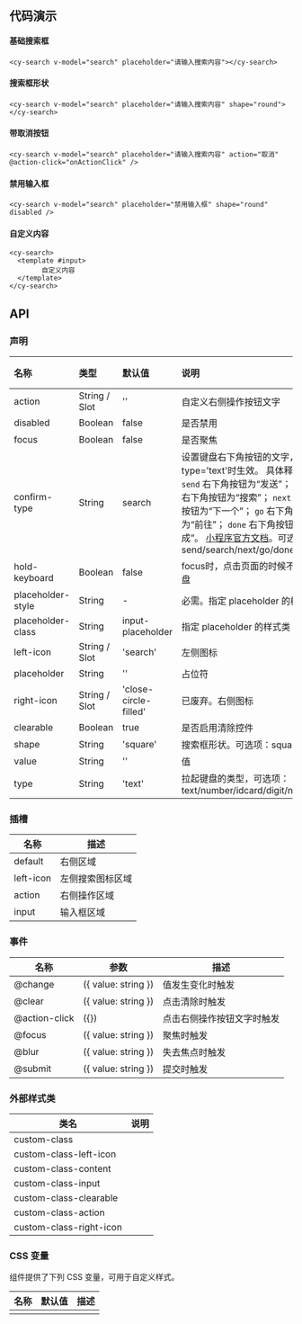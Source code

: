 ## 代码演示

#### 基础搜索框

```vue
<cy-search v-model="search" placeholder="请输入搜索内容"></cy-search>
```

#### 搜索框形状

```vue
<cy-search v-model="search" placeholder="请输入搜索内容" shape="round"></cy-search>
```

#### 带取消按钮

```vue
<cy-search v-model="search" placeholder="请输入搜索内容" action="取消" @action-click="onActionClick" />
```

#### 禁用输入框

```vue
<cy-search v-model="search" placeholder="禁用输入框" shape="round" disabled />
```

#### 自定义内容

```vue
<cy-search>
  <template #input>
		自定义内容
  </template>
</cy-search>
```



## API

### 声明

| 名称              | 类型          | 默认值                | 说明                                                         | 必传 |
| :---------------- | :------------ | :-------------------- | :----------------------------------------------------------- | :--- |
| action            | String / Slot | ''                    | 自定义右侧操作按钮文字                                       | N    |
| disabled          | Boolean       | false                 | 是否禁用                                                     | N    |
| focus             | Boolean       | false                 | 是否聚焦                                                     | N    |
| confirm-type      | String        | search                | 设置键盘右下角按钮的文字，仅在type='text'时生效。 具体释义： `send` 右下角按钮为“发送”； `search` 右下角按钮为“搜索”； `next` 右下角按钮为“下一个”； `go` 右下角按钮为“前往”； `done` 右下角按钮为“完成”。 [小程序官方文档](https://developers.weixin.qq.com/miniprogram/dev/component/input.html)。可选项：send/search/next/go/done | N    |
| hold-keyboard     | Boolean       | false                 | focus时，点击页面的时候不收起键盘                            | N    |
| placeholder-style | String        | -                     | 必需。指定 placeholder 的样式                                | Y    |
| placeholder-class | String        | input-placeholder     | 指定 placeholder 的样式类                                    | N    |
| left-icon         | String / Slot | 'search'              | 左侧图标                                                     | N    |
| placeholder       | String        | ''                    | 占位符                                                       | N    |
| right-icon        | String / Slot | 'close-circle-filled' | 已废弃。右侧图标                                             | N    |
| clearable         | Boolean       | true                  | 是否启用清除控件                                             | N    |
| shape             | String        | 'square'              | 搜索框形状。可选项：square/round                             | N    |
| value             | String        | ''                    | 值                                                           | N    |
| type              | String        | 'text'                | 拉起键盘的类型，可选项：text/number/idcard/digit/nickname    | N    |

### 插槽

| 名称      | 描述             |
| --------- | ---------------- |
| default   | 右侧区域         |
| left-icon | 左侧搜索图标区域 |
| action    | 右侧操作区域     |
| input     | 输入框区域       |

### 事件

| 名称          | 参数                | 描述                       |
| ------------- | ------------------- | -------------------------- |
| @change       | ({ value: string }) | 值发生变化时触发           |
| @clear        | ({ value: string }) | 点击清除时触发             |
| @action-click | ({})                | 点击右侧操作按钮文字时触发 |
| @focus        | ({ value: string }) | 聚焦时触发                 |
| @blur         | ({ value: string }) | 失去焦点时触发             |
| @submit       | ({ value: string }) | 提交时触发                 |

### 外部样式类

| 类名                    | 说明 |
| ----------------------- | ---- |
| custom-class            |      |
| custom-class-left-icon  |      |
| custom-class-content    |      |
| custom-class-input      |      |
| custom-class-clearable  |      |
| custom-class-action     |      |
| custom-class-right-icon |      |

### CSS 变量

组件提供了下列 CSS 变量，可用于自定义样式。

| 名称 | 默认值 | 描述 |
| ---- | ------ | ---- |
|      |        |      |